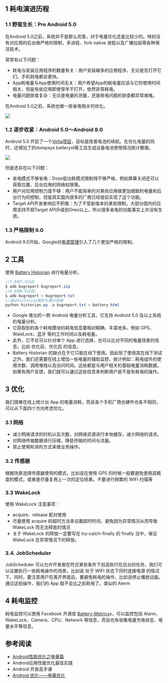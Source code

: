 ## 1 耗电演进历程

###  1.1 野蛮生长：Pre Android 5.0

在Android 5.0之前，系统并不是那么完善，对于电量优化还是比较少的。特别没有对应用的后台做严格的限制，多进程、fork native 进程以及广播拉起等各种保活技术。

常常有以下问题：

- 耗电与安装应用程序的数量有关：用户安装越多的应用程序，无论是否打开它们，手机耗电都会更快。
- App耗电量与App使用时间无关：用户希望App的耗电量应该与它的使用时间相关，但是有些应用即使常年不打开，依然非常耗电。
- 电量问题排查复杂：无论是电量的测量，还是耗电问题的排查都异常艰难。

在Android 5.0之前，系统也做一些省电相关的优化。

![](../../asset/5.0电量优化.png)

### 1.2 逐步收紧：Android 5.0～Android 8.0

Android 5.0 开启了一个[Volta项目](https://developer.android.com/about/versions/android-5.0?hl=zh-cn)，目标是改善电池的续航。在优化电量的同时，还增加了的dumpsys batteryst等工具生成设备电池使用情况统计数据。

![](../../asset/5.0-8.0.png)

但是还存在以下问题：

- 省电模式不够省电：Doze低功耗模式限制得不够严格，例如屏幕关闭还可以获取位置、后台应用的网络权限等。
- 用户对应用控制力度不够：用户不能简单的对某些应用做更加细致的电量和后台行为的控制，但是其实国内很多的厂商已经提前实现了这个功能。
- Target API开发者响应不积极：为了不受新版本的某些限制，大部分国内的应用坚持不把Target API升级到Oreo以上，所以很多省电的功能事实上并没有生效。

### 1.3 严格限制 9.0

Android 9.0开始，Google对[电源管理](https://developer.android.com/about/versions/pie/power?hl=zh-cn)引入了几个更加严格的限制。

## 2 工具

使用 [Battery Historian](https://github.com/google/battery-historian) 进行电量分析。

```java
//7.0和7.0以后
$ adb bugreport bugreport.zip
//6.0和6.0之前:
$ adb bugreport > bugreport.txt
//通过historian图形化展示结果
python historian.py -a bugreport.txt > battery.html
```

- Google 推出的一款 Android 电量分析工具，它支持 Android 5.0 及以上系统的电量分析。
- 它获取到的各个耗电模块的耗电信息要相对精确、丰富地多。例如 GPS、WaleLock、蓝牙 等的工作时间以及耗电量。
- 此外，它不仅可以针对单个 App 进行选择，也可以比对不同的电量场景的信息，比如 优化前、优化后 的信息。
- Battery Historian 的缺点在于它只能在线下使用。因此除了使用其在线下测试之外，我们还需要在线上增加一些电量的辅助监控，统计例如：耗电组件的使用次数、调用堆栈以及访问时间。这些都是与用户相关的基础电量消耗数据，如果有用户反馈，我们就可以通过这些信息来判断用户是不是有耗电的操作。

## 3 优化

我们很难在线上统计出 App 的电量消耗，而且各个手机厂商也硬件也各不相同，可以从下面四个方向考虑优化。

### 3.1 网络

- 减少网络请求的时机以及次数，对网络资源进行本地缓存，减少网络的请求。
- 对网络传输数据进行压缩，降低传输的时间与流量。
- 禁止使用轮询的方式来做业务操作。

### 3.2 传感器

根据场景选择传感器使用的模式，比如说在使用 GPS 的时候一般要避免使用高精度的模式，或者是尽量复用上一次的定位结果。不要进行频繁的 WIFI 扫描等

### 3.3 WakeLock

使用 WakeLock 注意事项：

* acquire、release 配对使用
* 尽量使用 acquire 的超时方法来设置超时时间，避免因为异常情况从而导致 WakeLock 而无法释放的情况
* 关于 WakeLock 的释放一定要写在 try-catch-finally 的 finally 当中，保证 WakeLock 在异常情况下的释放。

### 3.4. JobScheduler

JobScheduler 可以允许开发者在符合某些条件下创造执行在后台的任务，我们可以设置执行一些耗电操作的场景，比如说 处于 WIFI 状态下同时连接电源 的情况下。同时，要注意用户在离开界面后，要避免耗电的操作，比如说停止播放动画。通过这些操作，我们的 App 就不会比之前耗电了。类似的 Alerm

## 4 耗电监控

耗电监控可以使用 Facebook 开源库 [Battery-Metrics](https://github.com/facebookincubator/Battery-Metrics)s，可以监控包括 Alarm、WakeLock、Camera、CPU、Network 等信息，而且也有收集电量充电状态、电量水平等信息。

## 参考阅读

* [Android性能优化之电量篇](http://hukai.me/android-performance-battery/)
* Android应用性能优化最佳实践
* Android 开发高手课
* [Android 优化——电量优化](https://www.jianshu.com/p/627554db9f60)

